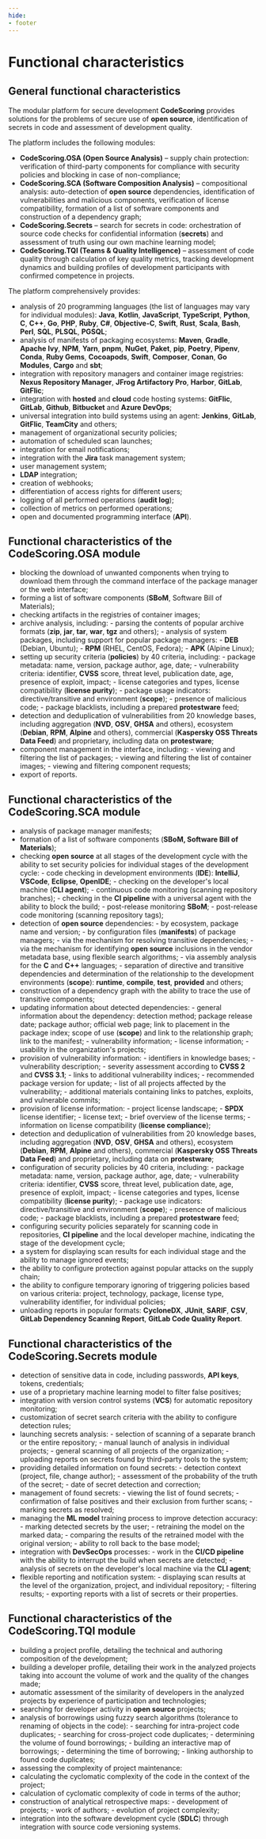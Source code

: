 ```yaml
---
hide:
- footer
---
```

# Functional characteristics

## General functional characteristics

The modular platform for secure development **CodeScoring** provides solutions for the problems of secure use of **open source**, identification of secrets in code and assessment of development quality.

The platform includes the following modules:

- **CodeScoring.OSA (Open Source Analysis)** – supply chain protection: verification of third-party components for compliance with security policies and blocking in case of non-compliance;
- **CodeScoring.SCA (Software Composition Analysis)** – compositional analysis: auto-detection of **open source** dependencies, identification of vulnerabilities and malicious components, verification of license compatibility, formation of a list of software components and construction of a dependency graph;
- **CodeScoring.Secrets** – search for secrets in code: orchestration of source code checks for confidential information (**secrets**) and assessment of truth using our own machine learning model;
- **CodeScoring.TQI (Teams & Quality Intelligence)** – assessment of code quality through calculation of key quality metrics, tracking development dynamics and building profiles of development participants with confirmed competence in projects.

The platform comprehensively provides:

- analysis of 20 programming languages (the list of languages may vary for individual modules): **Java**, **Kotlin**, **JavaScript**, **TypeScript**, **Python**, **C**, **C++**, **Go**, **PHP**, **Ruby**, **C#**, **Objective-C**, **Swift**, **Rust**, **Scala**, **Bash**, **Perl**, **SQL**, **PLSQL**, **PGSQL**;
- analysis of manifests of packaging ecosystems: **Maven**, **Gradle**, **Apache Ivy**, **NPM**, **Yarn**, **pnpm**, **NuGet**, **Paket**, **pip**, **Poetry**, **Pipenv**, **Conda**, **Ruby Gems**, **Cocoapods**, **Swift**, **Composer**, **Conan**, **Go Modules**, **Cargo** and **sbt**;
- integration with repository managers and container image registries: **Nexus Repository Manager**, **JFrog Artifactory Pro**, **Harbor**, **GitLab**, **GitFlic**;
- integration with **hosted** and **cloud** code hosting systems: **GitFlic**, **GitLab**, **Github**, **Bitbucket** and **Azure DevOps**;
- universal integration into build systems using an agent: **Jenkins**, **GitLab**, **GitFlic**, **TeamCity** and others;
- management of organizational security policies;
- automation of scheduled scan launches;
- integration for email notifications;
- integration with the **Jira** task management system;
- user management system;
- **LDAP** integration;
- creation of webhooks;
- differentiation of access rights for different users;
- logging of all performed operations (**audit log**);
- collection of metrics on performed operations;
- open and documented programming interface (**API**).

## Functional characteristics of the **CodeScoring.OSA** module

- blocking the download of unwanted components when trying to download them through the command interface of the package manager or the web interface;
- forming a list of software components (**SBoM**, Software Bill of Materials);
- checking artifacts in the registries of container images;
- archive analysis, including:
        - parsing the contents of popular archive formats (**zip**, **jar**, **tar**, **war**, **tgz** and others);
        - analysis of system packages, including support for popular package managers:
            - **DEB** (Debian, Ubuntu);
            - **RPM** (RHEL, CentOS, Fedora);
            - **APK** (Alpine Linux);
- setting up security criteria (**policies**) by 40 criteria, including:
        - package metadata: name, version, package author, age, date;
        - vulnerability criteria: identifier, **CVSS** score, threat level, publication date, age, presence of exploit, impact;
        - license categories and types, license compatibility (**license purity**);
        - package usage indicators: directive/transitive and environment (**scope**);
        - presence of malicious code;
        - package blacklists, including a prepared **protestware** feed;
- detection and deduplication of vulnerabilities from 20 knowledge bases, including aggregation (**NVD**, **OSV**, **GHSA** and others), ecosystem (**Debian**, **RPM**, **Alpine** and others), commercial (**Kaspersky OSS Threats Data Feed**) and proprietary, including data on **protestware**;
- component management in the interface, including:
        - viewing and filtering the list of packages;
        - viewing and filtering the list of container images;
        - viewing and filtering component requests;
- export of reports.

## Functional characteristics of the **CodeScoring.SCA** module

- analysis of package manager manifests;
- formation of a list of software components (**SBoM, Software Bill of Materials**);
- checking **open source** at all stages of the development cycle with the ability to set security policies for individual stages of the development cycle:
        - code checking in development environments (**IDE**): **IntelliJ**, **VSCode**, **Eclipse**, **OpenIDE**;
        - checking on the developer's local machine (**CLI agent**);
        - continuous code monitoring (scanning repository branches);
        - checking in the **CI pipeline** with a universal agent with the ability to block the build;
        - post-release monitoring **SBoM**;
        - post-release code monitoring (scanning repository tags);
- detection of **open source** dependencies:
        - by ecosystem, package name and version;
        - by configuration files (**manifests**) of package managers;
        - via the mechanism for resolving transitive dependencies;
        - via the mechanism for identifying **open source** inclusions in the vendor metadata base, using flexible search algorithms;
        - via assembly analysis for the **C** and **C++** languages;
        - separation of directive and transitive dependencies and determination of the relationship to the development environments (**scope**): **runtime**, **compile**, **test**, **provided** and others;
- construction of a dependency graph with the ability to trace the use of transitive components;
- updating information about detected dependencies:
        - general information about the dependency: detection method; package release date; package author; official web page; link to placement in the package index; scope of use (**scope**) and link to the relationship graph; link to the manifest;
        - vulnerability information;
        - license information;
        - usability in the organization's projects;
- provision of vulnerability information:
        - identifiers in knowledge bases;
        - vulnerability description;
        - severity assessment according to **CVSS 2** and **CVSS 3.1**;
        - links to additional vulnerability indices;
        - recommended package version for update;
        - list of all projects affected by the vulnerability;
        - additional materials containing links to patches, exploits, and vulnerable commits;
- provision of license information:
        - project license landscape;
        - **SPDX** license identifier;
        - license text;
        - brief overview of the license terms;
        - information on license compatibility (**license compliance**);
- detection and deduplication of vulnerabilities from 20 knowledge bases, including aggregation (**NVD**, **OSV**, **GHSA** and others), ecosystem (**Debian**, **RPM**, **Alpine** and others), commercial (**Kaspersky OSS Threats Data Feed**) and proprietary, including data on **protestware**;
- configuration of security policies by 40 criteria, including:
        - package metadata: name, version, package author, age, date;
        - vulnerability criteria: identifier, **CVSS** score, threat level, publication date, age, presence of exploit, impact;
        - license categories and types, license compatibility (**license purity**);
        - package use indicators: directive/transitive and environment (**scope**);
        - presence of malicious code;
        - package blacklists, including a prepared **protestware** feed;
- configuring security policies separately for scanning code in repositories, **CI pipeline** and the local developer machine, indicating the stage of the development cycle;
- a system for displaying scan results for each individual stage and the ability to manage ignored events;
- the ability to configure protection against popular attacks on the supply chain;
- the ability to configure temporary ignoring of triggering policies based on various criteria: project, technology, package, license type, vulnerability identifier, for individual policies;
- unloading reports in popular formats: **CycloneDX**, **JUnit**, **SARIF**, **CSV**, **GitLab Dependency Scanning Report**, **GitLab Code Quality Report**.

## Functional characteristics of the **CodeScoring.Secrets** module

- detection of sensitive data in code, including passwords, **API keys**, tokens, credentials;
- use of a proprietary machine learning model to filter false positives;
- integration with version control systems (**VCS**) for automatic repository monitoring;
- customization of secret search criteria with the ability to configure detection rules;
- launching secrets analysis:
        - selection of scanning of a separate branch or the entire repository;
        - manual launch of analysis in individual projects;
        - general scanning of all projects of the organization;
        - uploading reports on secrets found by third-party tools to the system;
- providing detailed information on found secrets:
        - detection context (project, file, change author);
        - assessment of the probability of the truth of the secret;
        - date of secret detection and correction;
- management of found secrets:
        - viewing the list of found secrets;
        - confirmation of false positives and their exclusion from further scans;
        - marking secrets as resolved;
- managing the **ML model** training process to improve detection accuracy:
        - marking detected secrets by the user;
        - retraining the model on the marked data;
        - comparing the results of the retrained model with the original version;
        - ability to roll back to the base model;
- integration with **DevSecOps** processes:
        - work in the **CI/CD pipeline** with the ability to interrupt the build when secrets are detected;
        - analysis of secrets on the developer's local machine via the **CLI agent**;
- flexible reporting and notification system:
        - displaying scan results at the level of the organization, project, and individual repository;
        - filtering results;
        - exporting reports with a list of secrets or their properties.

## Functional characteristics of the **CodeScoring.TQI** module

- building a project profile, detailing the technical and authoring composition of the development;
- building a developer profile, detailing their work in the analyzed projects taking into account the volume of work and the quality of the changes made;
- automatic assessment of the similarity of developers in the analyzed projects by experience of participation and technologies;
- searching for developer activity in **open source** projects;
- analysis of borrowings using fuzzy search algorithms (tolerance to renaming of objects in the code):
        - searching for intra-project code duplicates;
        - searching for cross-project code duplicates;
        - determining the volume of found borrowings;
        - building an interactive map of borrowings;
        - determining the time of borrowing;
        - linking authorship to found code duplicates;
- assessing the complexity of project maintenance:
- calculating the cyclomatic complexity of the code in the context of the project;
- calculation of cyclomatic complexity of code in terms of the author;
- construction of analytical retrospective maps:
        - development of projects;
        - work of authors;
        - evolution of project complexity;
- integration into the software development cycle (**SDLC**) through integration with source code versioning systems.